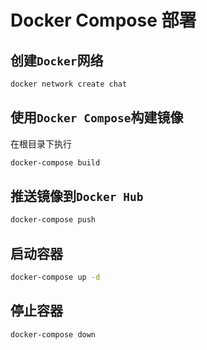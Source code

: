 # Docker Compose 部署

## 创建`Docker`网络

```bash
docker network create chat
```

## 使用`Docker Compose`构建镜像

在根目录下执行

```bash
docker-compose build
```

## 推送镜像到`Docker Hub`

```bash
docker-compose push
```

## 启动容器

```bash
docker-compose up -d
```

## 停止容器

```bash
docker-compose down
```

